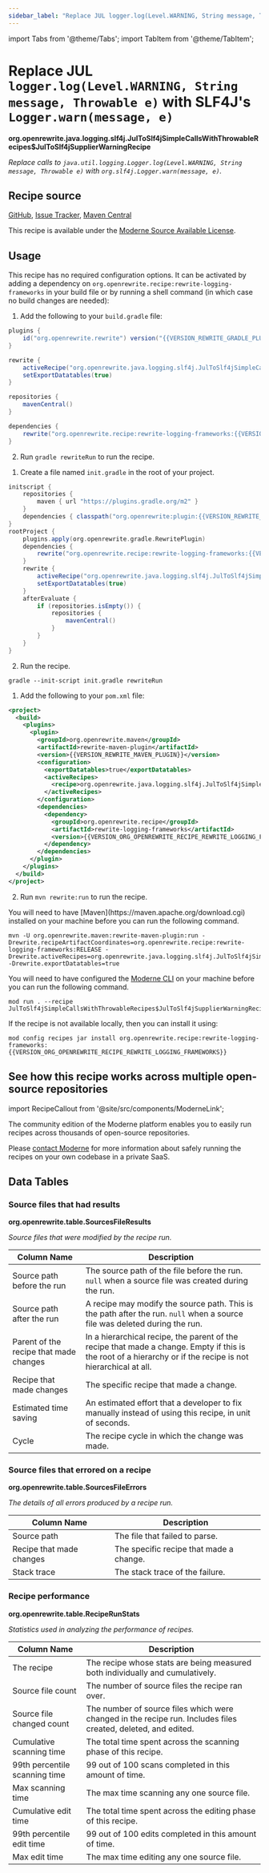 ```yaml
---
sidebar_label: "Replace JUL logger.log(Level.WARNING, String message, Throwable e) with SLF4J's Logger.warn(message, e)"
---
```


import Tabs from '@theme/Tabs';
import TabItem from '@theme/TabItem';

# Replace JUL `logger.log(Level.WARNING, String message, Throwable e)` with SLF4J's `Logger.warn(message, e)`

**org.openrewrite.java.logging.slf4j.JulToSlf4jSimpleCallsWithThrowableRecipes$JulToSlf4jSupplierWarningRecipe**

_Replace calls to `java.util.logging.Logger.log(Level.WARNING, String message, Throwable e)` with `org.slf4j.Logger.warn(message, e)`._

## Recipe source

[GitHub](https://github.com/openrewrite/rewrite-logging-frameworks/blob/main/src/main/java/org/openrewrite/java/logging/slf4j/JulToSlf4jSimpleCallsWithThrowable.java), 
[Issue Tracker](https://github.com/openrewrite/rewrite-logging-frameworks/issues), 
[Maven Central](https://central.sonatype.com/artifact/org.openrewrite.recipe/rewrite-logging-frameworks/)

This recipe is available under the [Moderne Source Available License](https://docs.moderne.io/licensing/moderne-source-available-license).


## Usage

This recipe has no required configuration options. It can be activated by adding a dependency on `org.openrewrite.recipe:rewrite-logging-frameworks` in your build file or by running a shell command (in which case no build changes are needed):
<Tabs groupId="projectType">
<TabItem value="gradle" label="Gradle">

1. Add the following to your `build.gradle` file:

```groovy title="build.gradle"
plugins {
    id("org.openrewrite.rewrite") version("{{VERSION_REWRITE_GRADLE_PLUGIN}}")
}

rewrite {
    activeRecipe("org.openrewrite.java.logging.slf4j.JulToSlf4jSimpleCallsWithThrowableRecipes$JulToSlf4jSupplierWarningRecipe")
    setExportDatatables(true)
}

repositories {
    mavenCentral()
}

dependencies {
    rewrite("org.openrewrite.recipe:rewrite-logging-frameworks:{{VERSION_ORG_OPENREWRITE_RECIPE_REWRITE_LOGGING_FRAMEWORKS}}")
}
```

2. Run `gradle rewriteRun` to run the recipe.
</TabItem>

<TabItem value="gradle-init-script" label="Gradle init script">

1. Create a file named `init.gradle` in the root of your project.

```groovy title="init.gradle"
initscript {
    repositories {
        maven { url "https://plugins.gradle.org/m2" }
    }
    dependencies { classpath("org.openrewrite:plugin:{{VERSION_REWRITE_GRADLE_PLUGIN}}") }
}
rootProject {
    plugins.apply(org.openrewrite.gradle.RewritePlugin)
    dependencies {
        rewrite("org.openrewrite.recipe:rewrite-logging-frameworks:{{VERSION_ORG_OPENREWRITE_RECIPE_REWRITE_LOGGING_FRAMEWORKS}}")
    }
    rewrite {
        activeRecipe("org.openrewrite.java.logging.slf4j.JulToSlf4jSimpleCallsWithThrowableRecipes$JulToSlf4jSupplierWarningRecipe")
        setExportDatatables(true)
    }
    afterEvaluate {
        if (repositories.isEmpty()) {
            repositories {
                mavenCentral()
            }
        }
    }
}
```

2. Run the recipe.

```shell title="shell"
gradle --init-script init.gradle rewriteRun
```

</TabItem>
<TabItem value="maven" label="Maven POM">

1. Add the following to your `pom.xml` file:

```xml title="pom.xml"
<project>
  <build>
    <plugins>
      <plugin>
        <groupId>org.openrewrite.maven</groupId>
        <artifactId>rewrite-maven-plugin</artifactId>
        <version>{{VERSION_REWRITE_MAVEN_PLUGIN}}</version>
        <configuration>
          <exportDatatables>true</exportDatatables>
          <activeRecipes>
            <recipe>org.openrewrite.java.logging.slf4j.JulToSlf4jSimpleCallsWithThrowableRecipes$JulToSlf4jSupplierWarningRecipe</recipe>
          </activeRecipes>
        </configuration>
        <dependencies>
          <dependency>
            <groupId>org.openrewrite.recipe</groupId>
            <artifactId>rewrite-logging-frameworks</artifactId>
            <version>{{VERSION_ORG_OPENREWRITE_RECIPE_REWRITE_LOGGING_FRAMEWORKS}}</version>
          </dependency>
        </dependencies>
      </plugin>
    </plugins>
  </build>
</project>
```

2. Run `mvn rewrite:run` to run the recipe.
</TabItem>

<TabItem value="maven-command-line" label="Maven Command Line">
You will need to have [Maven](https://maven.apache.org/download.cgi) installed on your machine before you can run the following command.

```shell title="shell"
mvn -U org.openrewrite.maven:rewrite-maven-plugin:run -Drewrite.recipeArtifactCoordinates=org.openrewrite.recipe:rewrite-logging-frameworks:RELEASE -Drewrite.activeRecipes=org.openrewrite.java.logging.slf4j.JulToSlf4jSimpleCallsWithThrowableRecipes$JulToSlf4jSupplierWarningRecipe -Drewrite.exportDatatables=true
```
</TabItem>
<TabItem value="moderne-cli" label="Moderne CLI">

You will need to have configured the [Moderne CLI](https://docs.moderne.io/user-documentation/moderne-cli/getting-started/cli-intro) on your machine before you can run the following command.

```shell title="shell"
mod run . --recipe JulToSlf4jSimpleCallsWithThrowableRecipes$JulToSlf4jSupplierWarningRecipe
```

If the recipe is not available locally, then you can install it using:
```shell
mod config recipes jar install org.openrewrite.recipe:rewrite-logging-frameworks:{{VERSION_ORG_OPENREWRITE_RECIPE_REWRITE_LOGGING_FRAMEWORKS}}
```
</TabItem>
</Tabs>

## See how this recipe works across multiple open-source repositories

import RecipeCallout from '@site/src/components/ModerneLink';

<RecipeCallout link="https://app.moderne.io/recipes/org.openrewrite.java.logging.slf4j.JulToSlf4jSimpleCallsWithThrowableRecipes$JulToSlf4jSupplierWarningRecipe" />

The community edition of the Moderne platform enables you to easily run recipes across thousands of open-source repositories.

Please [contact Moderne](https://moderne.io/product) for more information about safely running the recipes on your own codebase in a private SaaS.
## Data Tables

<Tabs groupId="data-tables">
<TabItem value="org.openrewrite.table.SourcesFileResults" label="SourcesFileResults">

### Source files that had results
**org.openrewrite.table.SourcesFileResults**

_Source files that were modified by the recipe run._

| Column Name | Description |
| ----------- | ----------- |
| Source path before the run | The source path of the file before the run. `null` when a source file was created during the run. |
| Source path after the run | A recipe may modify the source path. This is the path after the run. `null` when a source file was deleted during the run. |
| Parent of the recipe that made changes | In a hierarchical recipe, the parent of the recipe that made a change. Empty if this is the root of a hierarchy or if the recipe is not hierarchical at all. |
| Recipe that made changes | The specific recipe that made a change. |
| Estimated time saving | An estimated effort that a developer to fix manually instead of using this recipe, in unit of seconds. |
| Cycle | The recipe cycle in which the change was made. |

</TabItem>

<TabItem value="org.openrewrite.table.SourcesFileErrors" label="SourcesFileErrors">

### Source files that errored on a recipe
**org.openrewrite.table.SourcesFileErrors**

_The details of all errors produced by a recipe run._

| Column Name | Description |
| ----------- | ----------- |
| Source path | The file that failed to parse. |
| Recipe that made changes | The specific recipe that made a change. |
| Stack trace | The stack trace of the failure. |

</TabItem>

<TabItem value="org.openrewrite.table.RecipeRunStats" label="RecipeRunStats">

### Recipe performance
**org.openrewrite.table.RecipeRunStats**

_Statistics used in analyzing the performance of recipes._

| Column Name | Description |
| ----------- | ----------- |
| The recipe | The recipe whose stats are being measured both individually and cumulatively. |
| Source file count | The number of source files the recipe ran over. |
| Source file changed count | The number of source files which were changed in the recipe run. Includes files created, deleted, and edited. |
| Cumulative scanning time | The total time spent across the scanning phase of this recipe. |
| 99th percentile scanning time | 99 out of 100 scans completed in this amount of time. |
| Max scanning time | The max time scanning any one source file. |
| Cumulative edit time | The total time spent across the editing phase of this recipe. |
| 99th percentile edit time | 99 out of 100 edits completed in this amount of time. |
| Max edit time | The max time editing any one source file. |

</TabItem>

</Tabs>
